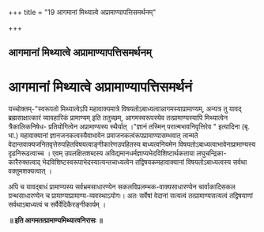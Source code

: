 +++
title = "19 आगमानां मिथ्यात्वे अप्रामाण्यापत्तिसमर्थनम्"

+++


## आगमानां मिथ्यात्वे अप्रामाण्यापत्तिसमर्थनम्

# आगमानां मिथ्यात्वे अप्रामाण्यापत्तिसमर्थनं

यच्चोक्तम्-"स्वरूपतो मिथ्यात्वेऽपि महावाक्यमात्रे विषयतोऽबाध्यत्वान्नागमस्याप्रामाण्यम्, अन्यत्र तु यावद् ब्रह्मसाक्षात्कारं व्यावहारिकं प्रामाण्यम् इति ततुच्छम्, आगमस्वरूपस्येव तत्प्रामाण्यस्यापि मिथ्यात्वेन त्रैकालिकनिषेध- प्रतियोगित्वेन अप्रामाण्यस्य स्थैर्यात् ।"ज्ञानं तस्मिन् परात्मभावनिवृत्तिरेव " इत्यादिना (बृ. भा.) महावाक्यानां ज्ञानजनकत्वस्यैवाभावेन प्रमाजनकत्वंरूपप्रामाण्यासम्भवात् त्वन्मते वेदान्तवाक्यजनितवृत्तेरुपहितविषयत्वाङ्गीकारेणउपहितस्य बाध्यत्वनियमेन विषयतोऽबाध्यत्वाभावेनाप्रामाण्यस्य दृढनिरूढत्वाच्च । एवम् उपलक्षितशब्दस्य अविद्यमानधर्मज्ञाप्यभेदविशिष्टार्थकताया लघुचन्द्रिका- कारैरुक्तत्वाद् भेदविशिष्टस्वरूपाभेदस्यात्यन्तचाध्यत्वेन तद्विषयकमहावाक्यानां विषयतोऽबाध्यत्वस्य सर्वथा वक्तुमशक्यत्वात् ।

अपि च यावद्बाधं प्रामाण्यस्य सर्वभ्रमसाधारण्येन सकलविप्रलम्भक-वाक्यसाधारण्येन चार्वाकादिसकल ग्रन्थसाधारण्येन च प्रामाण्याप्रामाण्य-व्यवस्थाऽयोगः। अतः सर्वेषां वेदानां सत्यत्वं तत्प्रामाण्यसत्यत्वं तद्विषयाणां सर्वथाऽबाध्यत्वं च सर्वैर्वेदिकैरङ्गीकार्यम् ।

**॥ इति आगमतत्प्रामाण्यमिथ्यात्वनिरासः ॥**

